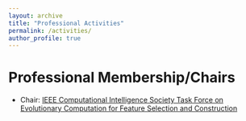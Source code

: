 ```yaml
---
layout: archive
title: "Professional Activities"
permalink: /activities/
author_profile: true
---
```


# Professional Membership/Chairs   
- Chair: [IEEE Computational Intelligence Society Task Force on Evolutionary Computation for Feature Selection and Construction](https://homepages.ecs.vuw.ac.nz/~nguyenhoai2/ieeeCIS_ecfsc.html)

